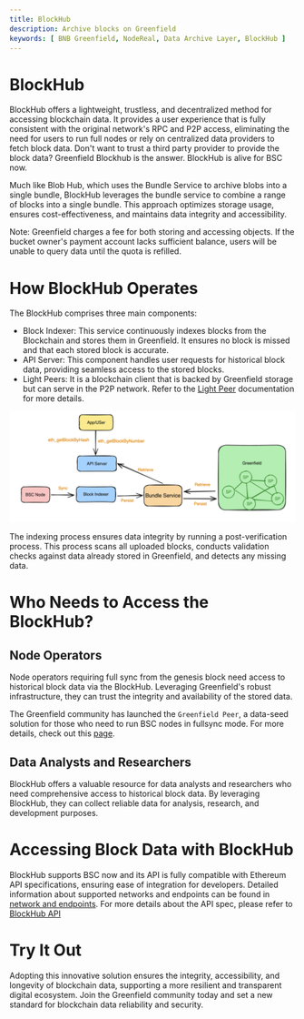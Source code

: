 ```yaml
---
title: BlockHub
description: Archive blocks on Greenfield
keywords: [ BNB Greenfield, NodeReal, Data Archive Layer, BlockHub ]
---
```


# BlockHub

BlockHub offers a lightweight, trustless, and decentralized method for accessing blockchain data. It provides a user experience
that is fully consistent with the original network's RPC and P2P access, eliminating the need for users to run full nodes or
rely on centralized data providers to fetch block data. Don't want to trust a third party provider to provide the block data?
Greenfield Blockhub is the answer. BlockHub is alive for BSC now.

Much like Blob Hub, which uses the Bundle Service to archive blobs into a single bundle, BlockHub leverages
the bundle service to combine a range of blocks into a single bundle. This approach optimizes storage usage, ensures cost-effectiveness,
and maintains data integrity and accessibility.

Note: Greenfield charges a fee for both storing and accessing objects. If the bucket owner's payment account lacks sufficient balance,
users will be unable to query data until the quota is refilled.

# How BlockHub Operates

The BlockHub comprises three main components:

- Block Indexer: This service continuously indexes blocks from the Blockchain and stores them in Greenfield. It ensures no block is missed and that each stored block is accurate.
- API Server: This component handles user requests for historical block data, providing seamless access to the stored blocks.
- Light Peers: It is a blockchain client that is backed by Greenfield storage but can serve in the P2P network. Refer to the [Light Peer](./light-peer.md) documentation for more details.

![BlockHub](../../static/asset/block-hub.png)

The indexing process ensures data integrity by running a post-verification process. This process scans all uploaded blocks,
conducts validation checks against data already stored in Greenfield, and detects any missing data.

# Who Needs to Access the BlockHub?

## Node Operators

Node operators requiring full sync from the genesis block need access to historical block data via the BlockHub.
Leveraging Greenfield's robust infrastructure, they can trust the integrity and availability of the stored data.

The Greenfield community has launched the `Greenfield Peer`, a data-seed solution for those who need to run BSC nodes in fullsync mode. For more details, check out this [page](./light-peer.md).

## Data Analysts and Researchers

BlockHub offers a valuable resource for data analysts and researchers who need comprehensive access to historical block
data. By leveraging BlockHub, they can collect reliable data for analysis, research, and development purposes.

# Accessing Block Data with BlockHub

BlockHub supports BSC now and its API is fully compatible with Ethereum API specifications, ensuring ease of integration for
developers. Detailed information about supported networks and endpoints can be found in [network and endpoints](../network-endpoint/endpoints.md#BlockHub). For more details
about the API spec, please refer to [BlockHub API](https://github.com/bnb-chain/greenfield-bsc-archiver/?tab=readme-ov-file#BlockHub-api)

# Try It Out

Adopting this innovative solution ensures the integrity, accessibility, and longevity of blockchain data, supporting a more
resilient and transparent digital ecosystem. Join the Greenfield community today and set a new standard for blockchain data
reliability and security.
